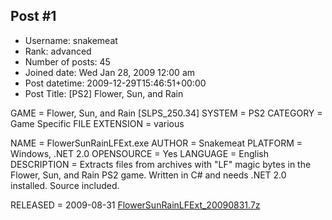 ## Post #1
- Username: snakemeat
- Rank: advanced
- Number of posts: 45
- Joined date: Wed Jan 28, 2009 12:00 am
- Post datetime: 2009-12-29T15:46:51+00:00
- Post Title: [PS2] Flower, Sun, and Rain

GAME = Flower, Sun, and Rain [SLPS_250.34]
SYSTEM = PS2
CATEGORY = Game Specific
FILE EXTENSION = various

NAME = FlowerSunRainLFExt.exe
AUTHOR = Snakemeat
PLATFORM = Windows, .NET 2.0
OPENSOURCE = Yes
LANGUAGE = English
DESCRIPTION = Extracts files from archives with "LF" magic bytes in the Flower, Sun, and Rain PS2 game.  Written in C# and needs .NET 2.0 installed.  Source included.

RELEASED = 2009-08-31
[FlowerSunRainLFExt_20090831.7z](https://xentaxbackup.github.io/file/2678_FlowerSunRainLFExt_20090831.7z)
